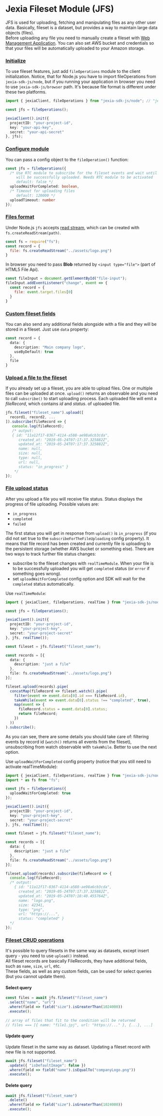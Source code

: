 # Jexia Fileset Module (JFS)

JFS is used for uploading, fetching and manipulating files as any other user data. Basically, fileset is a dataset, 
but provides a way to maintain large data objects (files).  
Before uploading any file you need to manually create a fileset with
[Web Management Application](https://docs.jexia.com/getting-started/user-management/).
You can also set AWS bucket and credentials so that your files will be automatically uploaded to your Amazon storage.

### [Initialize](#init) 
To use fileset features, just add `fileOperations` module to the client initialization. Notice, that for Node.js
you have to import fileOperations from `jexia-sdk-js/node`, but if you running your application in browser you need to
use `jexia-sdk-js/browser` path. It's because file format is different under these two platforms.
```typescript
import { jexiaClient, fileOperations } from "jexia-sdk-js/node"; // "jexia-sdk-js/browser" for browser applications

const jfs = fileOperations();

jexiaClient().init({
  projectID: "your-project-id",  
  key: "your-api-key",  
  secret: "your-api-secret"  
}, jfs);
```

### [Configure module](#configure)
You can pass a config object to the `fileOperation()` function:
```typescript
const jfs = fileOperations({
  /* Use RTC module to subscribe for the fileset events and wait until file
     will be successfully uploaded. Needs RTC module to be activated
     default: false */
  uploadWaitForCompleted: boolean,
  /* Timeout for uploading files
     default: 120000 */
  uploadTimeout: number
});
```

### [Files format](#format)
Under Node.js `jfs` accepts [read stream](#https://nodejs.org/dist/latest-v10.x/docs/api/fs.html#fs_class_fs_readstream), 
which can be created with `fs.createReadStream(path)`. 
```js
const fs = require("fs");
const record = {
  file: fs.createReadStream("../assets/logo.png")
}
```
In browser you need to pass **Blob** returned by `<input type="file">` (part of HTML5 File Api).
```js
const fileInput = document.getElementById("file-input");
fileInput.addEventListener("change", event => {
  const record = {
    file: event.target.files[0]
  }
}
```

### [Custom fileset fields](#custom-fields)
You can also send any additional fields alongside with a file and they will be stored in a fileset. 
Just use `data` property:
```typescript
const record = {
  data: {
    description: "Main company logo",
    useByDefault: true
  },
  file
}
```

### [Upload a file to the fileset](#upload)
If you already set up a fileset, you are able to upload files. One or multiple files can be uploaded at once. `upload()` 
returns an observable and you need to call `subscribe()` to start uploading process. Each uploaded file will emit a 
*fileRecord*, which contains *id* and *status*. of uploaded file.
```typescript
jfs.fileset("fileset_name").upload([
  record1, record2, ...
]).subscribe(fileRecord => {
   console.log(fileRecord);
   /* output:
   { id: "11a12f17-8367-4114-a588-ae98a6cb3cda",
      created_at: "2019-05-24T07:17:37.325882Z",
      updated_at: "2019-05-24T07:17:37.325882Z",
      name: null,
      size: null,
      type: null,
      url: null,
      status: "in_progress" }
    */
});
```

### [File upload status](#status)
After you upload a file you will receive file status. Status displays the progress of file uploading. 
Possible values are: 

- `in_progress` 
- `completed`
- `failed` 

 The first status you will get in response from `upload()` is `in_progress` (if you did not set true to the 
`subscribeForTheFileUploading` config property). It means that file record has been created and currently file is 
uploading to the persistent storage (whether AWS bucket or something else). 
There are two ways to track further file status changes:
- subscribe to the fileset changes with `realTimeModule`. When your file is to be successfully uploaded 
  you will get `completed` status (or `error` if something goes wrong).
- set `uploadWaitForCompleted` config option and SDK will wait for the `completed` status automatically.

Use `realTimeModule`:
```typescript
import { jexiaClient, fileOperations, realTime } from "jexia-sdk-js/node";

const jfs = fileOperations();

jexiaClient().init({
  projectID: "your-project-id",
  key: "your-project-key",
  secret: "your-project-secret"
}, jfs, realTime());

const fileset = jfs.fileset("fileset_name");

const records = [{
  data: {
    description: "just a file"
  },
  file: fs.createReadStream("../assets/logo.png")
}];

fileset.upload(records).pipe(
  concatMap(fileRecord => fileset.watch().pipe(
    filter(event => event.data[0].id === fileRecord.id),
    takeWhile(event => event.data[0].status !== "completed", true),
    map(event => {
      fileRecord.status = event.data[0].status;
      return fileRecord;
    })
  ))
).subscribe();
```
As you can see, there are some details you should take care of: filtering events by record id (`watch()` returns 
all events from the fileset), unsubscribing from watch observable with `takeWhile`. Better to use the next option.

Use `uploadWaitForCompleted` config property (notice that you still need to activate realTimeModule):
```typescript
import { jexiaClient, fileOperations, realTime } from "jexia-sdk-js/node";
import * as fs from "fs";

const jfs = fileOperations({
  uploadWaitForCompleted: true    
});

jexiaClient().init({
  projectID: "your-project-id",
  key: "your-project-key",
  secret: "your-project-secret"
}, jfs, realTime());

const fileset = jfs.fileset("fileset_name");

const records = [{
  data: {
    description: "just a file"
  },
  file: fs.createReadStream("../assets/logo.png")
}];

fileset.upload(records).subscribe(fileRecord => {
  console.log(fileRecord);
  /* output:
    { id: "11a12f17-8367-4114-a588-ae98a6cb3cda",
      created_at: "2019-05-24T07:17:37.325882Z",
      updated_at: "2019-05-24T07:18:40.455764Z",
      name: "logo.png",
      size: 42341,
      type: "png",
      url: "https://...",
      status: "completed" }
  */
});
```

### [Fileset CRUD operations](#crud)  
It's possible to query filesets in the same way as datasets, except insert query - you need to use `upload()` instead.  
All fileset records are basically FileRecords, they have additional fields, such as `name`, `size`, `url`, etc.  
These fields, as well as any custom fields, can be used for select queries (but you cannot update them).  

#### Select query
```typescript  
const files = await jfs.fileset("fileset_name")  
 .select("name", "url")  
 .where(field => field("size").isGreaterThan(1024000))  
 .execute();  
  
// array of files that fit to the condition will be returned  
// files === [{ name: "file1.jpj", url: "https://..." }, {...}, ...]  
```  

#### Update query
Update fileset in the same way as dataset. Updating a fileset record with new file is not supported.
  
```typescript  
await jfs.fileset("fileset_name")  
 .update({ "isDefaultImage": false })  
 .where(field => field("name").isEqualTo("companyLogo.png"))
 .execute();  
```  
#### Delete query
```typescript  
await jfs.fileset("fileset_name")  
 .delete()  
 .where(field => field("size").isGreaterThan(1024000))  
 .execute();  
```
